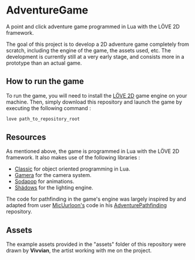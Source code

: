 # AdventureGame
A point and click adventure game programmed in Lua with the LÖVE 2D framework.

The goal of this project is to develop a 2D adventure game completely from scratch, including the engine of the game, the
assets used, etc. The development is currently still at a very early stage, and consists more in a prototype than an actual 
game.

## How to run the game

To run the game, you will need to install the [LÖVE 2D](https://love2d.org/) game engine on your machine. Then, simply download this repository
and launch the game by executing the following command : 

```bash
love path_to_repository_root
```

## Resources

As mentioned above, the game is programmed in Lua with the LÖVE 2D framework. It also makes use of the following libraries :
- [Classic](https://github.com/rxi/classic/) for object oriented programming in Lua.
- [Gamera](https://github.com/kikito/gamera) for the camera system.
- [Sodapop](https://github.com/tesselode/sodapop) for animations.
- [Shädows](https://github.com/matiasah/shadows) for the lighting engine.

The code for pathfinding in the game's engine was largely inspired by and adapted from user [MicUurloon's](https://github.com/MicUurloon)
code in his [AdventurePathfinding](https://github.com/MicUurloon/AdventurePathfinding) repository. 

## Assets

The example assets provided in the "assets" folder of this repository were drawn by **Vivvian**, the artist working with me
on the project.
